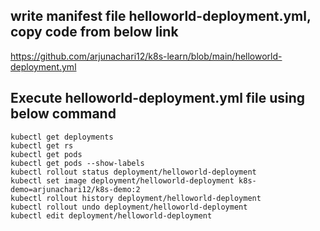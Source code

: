 ## write manifest file helloworld-deployment.yml, copy code from below link
https://github.com/arjunachari12/k8s-learn/blob/main/helloworld-deployment.yml

## Execute helloworld-deployment.yml file using below command
```
kubectl get deployments
kubectl get rs
kubectl get pods
kubectl get pods --show-labels
kubectl rollout status deployment/helloworld-deployment
kubectl set image deployment/helloworld-deployment k8s-demo=arjunachari12/k8s-demo:2
kubectl rollout history deployment/helloworld-deployment
kubectl rollout undo deployment/helloworld-deployment
kubectl edit deployment/helloworld-deployment
```
